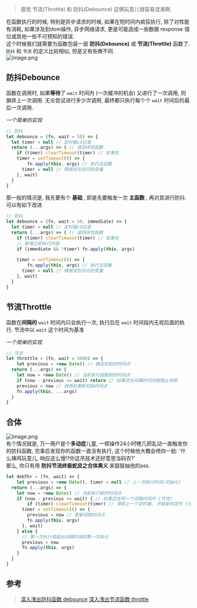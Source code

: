 > 感觉 节流(Throttle) 和 防抖(Debounce) 这俩玩意儿很容易混淆啊.

在函数执行的时候, 特别是异步请求的时候, 如果在短时间内疯狂执行, 除了对性能有消耗, 如果涉及到dom操作, 异步网络请求, 更是可能造成一些数据 response 错位或其他一些不可预知的错误.<br />这个时候我们就需要为函数包装一层 **防抖(Debounce)** 或 **节流(Throttle)** 函数了.<br />`防抖` 和 `节流` 的定义比较相似, 但是又有些微不同.<br />![image.png](https://cdn.nlark.com/yuque/0/2019/png/122315/1562124992215-4c423841-0ef6-4dbe-8d87-3fc86028d0a9.png#align=left&display=inline&height=140&name=image.png&originHeight=175&originWidth=184&size=51873&status=done&width=147.2)

## 防抖Debounce
函数在调用时, 如果**等待**了 `wait` 时间内 (一次缓冲的机会) 又进行了一次调用, 则摒弃上一次调用. 无论尝试进行多少次调用, 最终都只执行每个个 `wait` 时间后的最后一次调用.

_一个简单的实现_
```javascript
// 防抖
let debounce = (fn, wait = 50) => {
  let timer = null // 定时器id记录
  return (...args) => { // 返回闭包函数
    if (timer) clearTimeout(timer) // 如果在
    timer = setTimeout(() => {
    	fn.apply(this, args) // 执行主函数
      timer = null // 释放闭包访问的变量
    }, wait)
  }
}
```

那一般的情况是, 我先要有个 **基础** , 即是先要触发一次 **主函数** , 再对其进行防抖. 可以有如下改进

```javascript
// 防抖
let debounce = (fn, wait = 50, immediate) => {
  let timer = null // 定时器id记录
  return (...args) => { // 返回闭包函数
    if (timer) clearTimeout(timer) // 如果在
    // 新增立即执行内容
    if (immediate && !timer) fn.apply(this, args)
    
    timer = setTimeout(() => {
    	fn.apply(this, args) // 执行主函数
      timer = null // 释放闭包访问的变量
    }, wait)
  }
}
```


## 节流Throttle
函数在**间隔的** `wait` 时间内只会执行一次, 执行后在 `wait` 时间段内无视后面的执行. 节流中以 `wait` 这个时间为基准

_一个简单的实现_
```javascript
// 节流
let throttle = (fn, wait = 3000) => {
	let previous = +new Date() // 确定初始的时间点
  return (...args) => {
  	let now = +new Date() // 当前执行函数前的时间点
    if (now - previous <= wait) return // 如果还在间隔时间内就阻止调用
    previous = now // 调用后更新初始时间点
    fn.apply(this, ...args)
  }
}
```



## 合体
![image.png](https://cdn.nlark.com/yuque/0/2019/png/122315/1562125045764-bc7aea22-e66a-47c5-9f2f-a9512ea0c063.png#align=left&display=inline&height=202&name=image.png&originHeight=252&originWidth=432&size=237572&status=done&width=345.6)<br />有个情况就是, 万一用户是个**多动症**儿童, 一顿操作24小时瞎几把乱动一直触发你的防抖函数, 完事后发现你的函数一直没有执行, 这个时候他大概会喷你一脸: '什么辣鸡玩意儿, 响应这么慢!?你这吊技术还好意思当码农?'<br />那么, 你只有用 **防抖节流终极蛇皮之合体奥义** 来狠狠抽他的ass.

```javascript
let debThr = (fn, wait) => {
	let previous = +new Date(), timer = null // 上一次执行时间(初始化)
  return (...args) => {
  	let now = +new Date() // 当前执行前的时间点
    if (now - previous <= wait) { // 如果还在同一个间隔时间内 (节流)
    	if (timer) clearTimeout(timer) // 清除上一个定时器, 开始新的定时 (防抖)
      timer = setTimeout(() => {
        previous = now // 更新间隔时间点
      	fn.apply(this, args)
      }, wait)
    } else {
      // 第一次执行或超出间隔时间的第一次执行
      previous = now
      fn.apply(this, args)
    }
  }
}
```


## 参考
> [深入浅出防抖函数 debounce](https://github.com/yygmind/blog/issues/39)
> [深入浅出节流函数 throttle](https://github.com/yygmind/blog/issues/38)

